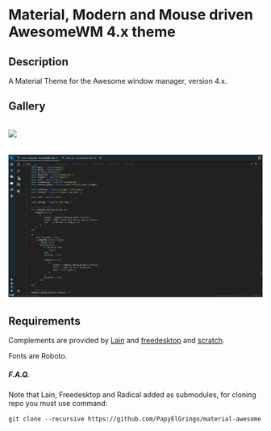 # Material, Modern and Mouse driven AwesomeWM 4.x theme

## Description
A Material Theme for the Awesome window manager, version 4.x.

## Gallery

![](https://github.com/PapyElGringo/material-awesome/blob/master/screenshots/tiled.png?raw=true)
---

![](https://github.com/PapyElGringo/.config/blob/master/awesome/screenshots/tabbed.png?raw=true)
---

## Requirements
Complements are provided by [Lain](https://github.com/lcpz/lain) and [freedesktop](https://github.com/lcpz/freedesktop) and [scratch](https://github.com/proteansec/awesome-scratch).

Fonts are Roboto.



##### F.A.Q.

Note that Lain, Freedesktop and Radical added as submodules, for cloning repo you must use command:
```
git clone --recursive https://github.com/PapyElGringo/material-awesome
```

